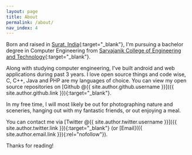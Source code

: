 ```yaml
---
layout: page
title: About
permalink: /about/
nav_index: 4
---
```


Born and raised in [Surat, India](http://en.wikipedia.org/wiki/Surat){:target="_blank"}, I'm pursuing a bachelor degree in Computer Engineering from [Sarvajanik College of Engineering and Technology](http://www.scet.ac.in){:target="_blank"}.

Along with studying computer engineering, I've built android and web applications during past 3 years. I love open source things and code wise, C, C++, Java and PHP are my languages of choice. You can view my open source repositories on [Github @{{ site.author.github.username }}]({{ site.author.github.link }}){:target="_blank"}.

In my free time, I will most likely be out for photographing nature and sceneries, hanging out with my fantastic friends, or out enjoying a meal.

You can contact me via [Twitter @{{ site.author.twitter.username }}]({{ site.author.twitter.link }}){:target="_blank"} (or [Email]({{ site.author.email.link }}){:rel="nofollow"}).

Thanks for reading!
